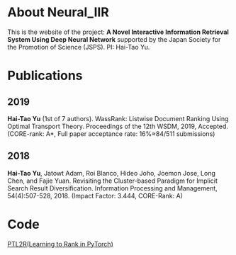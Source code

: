# About Neural_IIR

This is the website of the project: **A Novel Interactive Information Retrieval System Using Deep Neural Network** supported by the Japan Society for the Promotion of Science (JSPS). PI: Hai-Tao Yu.

# Publications

## 2019

**Hai-Tao Yu** (1st of 7 authors). WassRank: Listwise Document Ranking Using Optimal Transport Theory. Proceedings of the 12th WSDM, 2019, Accepted. (CORE-rank: A*, Full paper acceptance rate: 16%≈84/511 submissions)

## 2018

**Hai-Tao Yu**, Jatowt Adam, Roi Blanco, Hideo Joho, Joemon Jose, Long Chen, and Fajie Yuan. Revisiting the Cluster-based Paradigm for Implicit Search Result Diversification. Information Processing and Management, 54(4):507-528, 2018. (Impact Factor: 3.444, CORE-Rank: A)

# Code

[PTL2R(Learning to Rank in PyTorch)](https://ptl2r.github.io)
